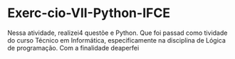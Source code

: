# Exerc-cio-VII-Python-IFCE
Nessa atividade, realizei4 questõe e Python. Que foi passad como tividade do curso Técnico em Informática, especificamente na disciplina de Lógica de programação. Com a finalidade deaperfei
